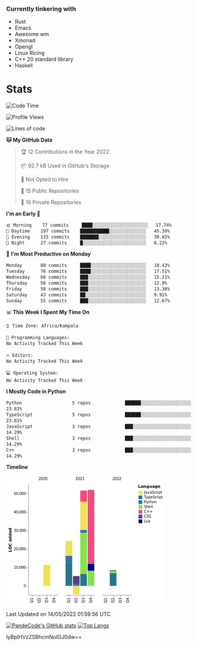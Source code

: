 ### Currently tinkering with
 - Rust
 - Emacs
 - Awesome wm
 - Xmonad
 - Opengl
 - Linux Ricing
 - C++ 20 standard library
 - Haskell

# Stats
<!--START_SECTION:waka-->
![Code Time](http://img.shields.io/badge/Code%20Time-0%20secs-blue)

![Profile Views](http://img.shields.io/badge/Profile%20Views-0-blue)

![Lines of code](https://img.shields.io/badge/From%20Hello%20World%20I%27ve%20Written-149%20Thousand%20lines%20of%20code-blue)

**🐱 My GitHub Data** 

> 🏆 12 Contributions in the Year 2022
 > 
> 📦 92.7 kB Used in GitHub's Storage 
 > 
> 🚫 Not Opted to Hire
 > 
> 📜 15 Public Repositories 
 > 
> 🔑 16 Private Repositories  
 > 
**I'm an Early 🐤** 

```text
🌞 Morning    77 commits     ████░░░░░░░░░░░░░░░░░░░░░   17.74% 
🌆 Daytime    197 commits    ███████████░░░░░░░░░░░░░░   45.39% 
🌃 Evening    133 commits    ███████░░░░░░░░░░░░░░░░░░   30.65% 
🌙 Night      27 commits     █░░░░░░░░░░░░░░░░░░░░░░░░   6.22%

```
📅 **I'm Most Productive on Monday** 

```text
Monday       80 commits     ████░░░░░░░░░░░░░░░░░░░░░   18.43% 
Tuesday      76 commits     ████░░░░░░░░░░░░░░░░░░░░░   17.51% 
Wednesday    66 commits     ███░░░░░░░░░░░░░░░░░░░░░░   15.21% 
Thursday     56 commits     ███░░░░░░░░░░░░░░░░░░░░░░   12.9% 
Friday       58 commits     ███░░░░░░░░░░░░░░░░░░░░░░   13.36% 
Saturday     43 commits     ██░░░░░░░░░░░░░░░░░░░░░░░   9.91% 
Sunday       55 commits     ███░░░░░░░░░░░░░░░░░░░░░░   12.67%

```


📊 **This Week I Spent My Time On** 

```text
⌚︎ Time Zone: Africa/Kampala

💬 Programming Languages: 
No Activity Tracked This Week

🔥 Editors: 
No Activity Tracked This Week

💻 Operating System: 
No Activity Tracked This Week

```

**I Mostly Code in Python** 

```text
Python                   5 repos             ██████░░░░░░░░░░░░░░░░░░░   23.81% 
TypeScript               5 repos             ██████░░░░░░░░░░░░░░░░░░░   23.81% 
JavaScript               3 repos             ███░░░░░░░░░░░░░░░░░░░░░░   14.29% 
Shell                    3 repos             ███░░░░░░░░░░░░░░░░░░░░░░   14.29% 
C++                      3 repos             ███░░░░░░░░░░░░░░░░░░░░░░   14.29%

```


**Timeline**

![Chart not found](https://raw.githubusercontent.com/PandeCode/PandeCode/main/charts/bar_graph.png) 


 Last Updated on 14/05/2022 01:59:56 UTC
<!--END_SECTION:waka-->
[![PandeCode's GitHub stats](https://github-readme-stats.vercel.app/api?username=PandeCode&theme=dracula&hide_border=true&show_icons=true)](https://github.com/anuraghazra/github-readme-stats)
[![Top Langs](https://github-readme-stats.vercel.app/api/top-langs/?username=PandeCode&layout=compact&theme=dracula&hide_border=true)](https://github.com/anuraghazra/github-readme-stats)

IyBpIHVzZSBhcmNoIGJ0dw==
